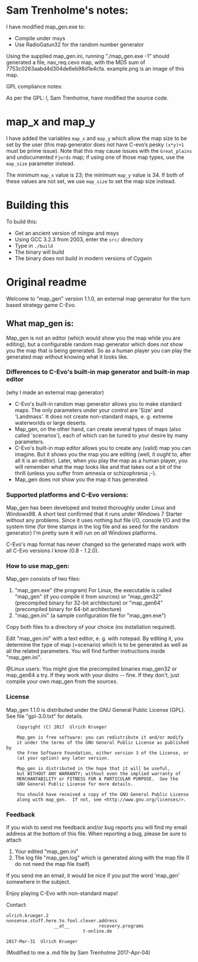 # Sam Trenholme's notes:

I have modified map_gen.exe to:

* Compile under msys
* Use RadioGatun32 for the random number generator

Using the supplied map_gen.ini, running "./map_gen.exe -1"
should generated a file, nav_req.cevo map, with the MD5
sum of 7753c0263aabd4d304de6eb98d1e4cfa.  example.png
is an image of this map.

GPL compliance notes:

As per the GPL: I, Sam Trenholme, have modified the source code.

# map_x and map_y

I have added the variables `map_x` and `map_y` which allow the map size
to be set by the user (this map generator does not have C-evo’s
pesky `(x*y)+1` must be prime issue).  Note that this may cause
issues with the `Great_plains` and undocumented `Fjords` map; if using
one of those map types, use the `map_size` parameter instead.

The minimum `map_x` value is 23; the minimum `map_y` value is 34.
If both of these values are not set, we use `map_size` to set the map 
size instead.

# Building this

To build this:

* Get an ancient version of mingw and msys
* Using GCC 3.2.3 from 2003, enter the `src/` directory
* Type in `./build`
* The binary will build
* The binary does not build in modern versions of Cygwin

# Original readme

Welcome to "map_gen" version 1.1.0, an external map generator
for the turn based strategy game C-Evo.



## What map_gen is:

Map_gen is not an editor (which would show you the map while you are editing),
but a configurable random map generator which does *not* show you the map that
is being generated.  So as a human player you can play the generated map
without knowing what it looks like.



### Differences to C-Evo's built-in map generator and built-in map editor

(why I made an external map generator)

* C-Evo's built-in random map generator allows you to make standard maps.
  The only parameters under your control are 'Size' and 'Landmass'.
  It does not create non-standard maps, e. g. extreme waterworlds or large
  deserts.
* Map_gen, on the other hand, can create several types of maps (also called
  'scenarios'), each of which can be tuned to your desire by many parameters.
* C-Evo's built-in map editor allows you to create any (valid) map you can
  imagine.  But it  *shows*  you the map you are editing (well, it ought to,
  after all it is an editor).  Later, when you play the map as a human
  player, you will remember what the map looks like and that takes out a bit
  of the thrill (unless you suffer from amnesia or schizophrenia ;-).
* Map_gen does not show you the map it has generated.

### Supported platforms and C-Evo versions:

Map_gen has been developed and tested thoroughly under Linux and Windows98.
A short test confirmed that it runs under Windows 7 Starter without any
problems.  Since it uses nothing but file I/O, console I/O and the system time
(for time stamps in the log file and as seed for the random generator)
I'm pretty sure it will run on  *all*  Windows platforms.

C-Evo's map format has never changed so the generated maps work with
all C-Evo versions I know (0.8 - 1.2.0).

### How to use map_gen:

Map_gen consists of two files:

1. "map_gen.exe" (the program)
   For Linux, the executable is called "map_gen" (if you compile it
   from sources)
   or "map_gen32" (precompiled binary for 32-bit architecture)
   or "map_gen64" (precompiled binary for 64-bit architecture)
2. "map_gen.ini" (a sample configuration file for "map_gen.exe")

Copy both files to a directory of your choice (no installation required).

Edit "map_gen.ini" with a text editor, e. g. with notepad.  By editing it,
you determine the type of map (=scenario) which is to be generated as well
as all the related parameters.  You will find further instructions
inside "map_gen.ini".

@Linux users:
You might give the precompiled binaries map_gen32 or map_gen64 a try.  If they
work with your distro -- fine.  If they don't, just compile your own map_gen
from the sources.

### License

Map_gen 1.1.0 is distributed under the GNU General Public License (GPL).
See file "gpl-3.0.txt" for details.

```
    Copyright (C) 2017  Ulrich Krueger

    Map_gen is free software: you can redistribute it and/or modify
    it under the terms of the GNU General Public License as published by
    the Free Software Foundation, either version 3 of the License, or
    (at your option) any later version.

    Map_gen is distributed in the hope that it will be useful,
    but WITHOUT ANY WARRANTY; without even the implied warranty of
    MERCHANTABILITY or FITNESS FOR A PARTICULAR PURPOSE.  See the
    GNU General Public License for more details.

    You should have received a copy of the GNU General Public License
    along with map_gen.  If not, see <http://www.gnu.org/licenses/>.
```

### Feedback

If you wish to send me feedback and/or bug reports you will find my
email address at the bottom of this file.  When reporting a bug, please be
sure to attach

1. Your edited "map_gen.ini"
2. The log file "map_gen.log" which is generated along with the map file
  (I do not need the map file itself)

If you send me an email, it would be nice if you put the word 'map_gen'
somewhere in the subject.

Enjoy playing C-Evo with non-standard maps!




Contact:

```
ulrich.krueger.2                   nonsense.stuff.here.to.fool.clever.address
                  __at__           recovery.programs
                             t-online.de

2017-Mar-31  Ulrich Krueger
```

(Modified to me a .md file by Sam Trenholme 2017-Apr-04)


